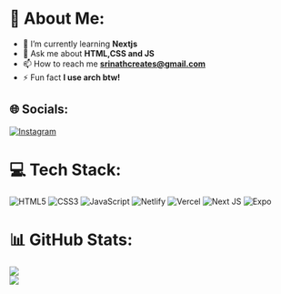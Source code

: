 # 💫 About Me:

- 🌱 I’m currently learning **Nextjs**
- 💬 Ask me about **HTML,CSS and JS**
- 📫 How to reach me **srinathcreates@gmail.com**
- ⚡ Fun fact **I use arch btw!**

## 🌐 Socials:

[![Instagram](https://img.shields.io/badge/Instagram-%23E4405F.svg?logo=Instagram&logoColor=white)](https://instagram.com/srinath_fg)

# 💻 Tech Stack:

![HTML5](https://img.shields.io/badge/html5-%23E34F26.svg?style=for-the-badge&logo=html5&logoColor=white) ![CSS3](https://img.shields.io/badge/css3-%231572B6.svg?style=for-the-badge&logo=css3&logoColor=white) ![JavaScript](https://img.shields.io/badge/javascript-%23323330.svg?style=for-the-badge&logo=javascript&logoColor=%23F7DF1E) ![Netlify](https://img.shields.io/badge/netlify-%23000000.svg?style=for-the-badge&logo=netlify&logoColor=#00C7B7) ![Vercel](https://img.shields.io/badge/vercel-%23000000.svg?style=for-the-badge&logo=vercel&logoColor=white) ![Next JS](https://img.shields.io/badge/Next-black?style=for-the-badge&logo=next.js&logoColor=white) ![Expo](https://img.shields.io/badge/expo-1C1E24?style=for-the-badge&logo=expo&logoColor=#D04A37)

# 📊 GitHub Stats:

![](https://github-readme-stats.vercel.app/api?username=srinath10x&theme=dark&hide_border=false&include_all_commits=true&count_private=false)<br/>
![](https://github-readme-streak-stats.herokuapp.com/?user=srinath10x&theme=dark&hide_border=false)<br/>
